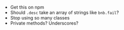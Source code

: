 - Get this on npm
- Should `.desc` take an array of strings like `bnb.fail`?
- Stop using so many classes
- Private methods? Underscores?
